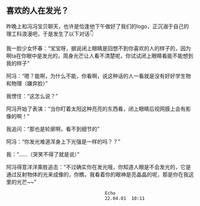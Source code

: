 ## 喜欢的人在发光？

昨晚上和冯冯宝贝聊天，也许是恰逢他下午做好了我们的logo，正沉溺于自己的理工科浪漫吧，于是发生了以下对话👇

我一脸少女怀春：“宝宝呀，据说闭上眼睛是回想不到你喜欢的人的样子的，因为啊ta在你眼中是发光的，周身光芒让人看不清楚呢，你试试闭上眼睛看能不能想到我的样子”

阿冯：“嗯？能啊，为什么不能，你看啊，说这种话的人一看就是没有好好学生物和物理（嫌弃脸）” 

我愣住：“这怎么说？”

阿冯开始了表演：“当你盯着太阳这种亮亮的东西看，闭上眼睛后视网膜上会有影像的啊！”

我追问：“那也是轮廓啊，看不到细节的”

阿冯：“你发光难道浑身上下光强是一样的吗？？”

我：“......（哭笑不得了就是说）”

阿冯得意洋洋乘胜追击：“不过确实你在发光哦，你知道人眼是不会发光的，它是通过反射物体的光来成像的，你瞧，我看着你的眼神是亮晶晶的呢，那是你在我这里的光芒~~”


                                         Echo  
                                         22.04.01  10:11
                                        